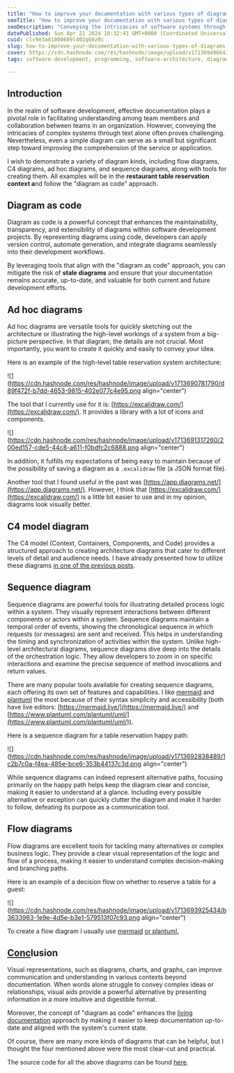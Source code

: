 ```yaml
---
title: "How to improve your documentation with various types of diagrams"
seoTitle: "How to improve your documentation with various types of diagrams"
seoDescription: "Conveying the intricacies of software systems through visual diagrams"
datePublished: Sun Apr 21 2024 10:32:41 GMT+0000 (Coordinated Universal Time)
cuid: clv9e3a81000609l402q60z0c
slug: how-to-improve-your-documentation-with-various-types-of-diagrams
cover: https://cdn.hashnode.com/res/hashnode/image/upload/v1713694966432/28bc8191-d8c3-40d5-bcde-a36ac053630c.png
tags: software-development, programming, software-architecture, diagram

---
```


## Introduction

In the realm of software development, effective documentation plays a pivotal role in facilitating understanding among team members and collaboration between teams in an organization. However, conveying the intricacies of complex systems through text alone often proves challenging. Nevertheless, even a simple diagram can serve as a small but significant step toward improving the comprehension of the service or application.

I wish to demonstrate a variety of diagram kinds, including flow diagrams, C4 diagrams, ad hoc diagrams, and sequence diagrams, along with tools for creating them. All examples will be in the **restaurant table reservation context a**nd follow the "diagram as code" approach.

## Diagram as code

Diagram as code is a powerful concept that enhances the maintainability, transparency, and extensibility of diagrams within software development projects. By representing diagrams using code, developers can apply version control, automate generation, and integrate diagrams seamlessly into their development workflows.

By leveraging tools that align with the "diagram as code" approach, you can mitigate the risk of **stale diagrams** and ensure that your documentation remains accurate, up-to-date, and valuable for both current and future development efforts.

## Ad hoc diagrams

Ad hoc diagrams are versatile tools for quickly sketching out the architecture or illustrating the high-level workings of a system from a big-picture perspective. In that diagram, the details are not crucial. Most importantly, you want to create it quickly and easily to convey your idea.

Here is an example of the high-level table reservation system architecture:

![](https://cdn.hashnode.com/res/hashnode/image/upload/v1713690781790/d89f472f-b7dd-4653-9815-402e077c4e95.png align="center")

The tool that I currently use for it is: [https://excalidraw.com/](https://excalidraw.com/). It provides a library with a lot of icons and components.

![](https://cdn.hashnode.com/res/hashnode/image/upload/v1713691317260/200ed157-cde5-44c8-a611-f0bdfc2c6888.png align="center")

In addition, it fulfills my expectations of being easy to maintain because of the possibility of saving a diagram as a `.excalidraw` file (a JSON format file).

Another tool that I found useful in the past was [https://app.diagrams.net/](https://app.diagrams.net/). However, I think that [https://excalidraw.com/](https://excalidraw.com/) is a little bit easier to use and in my opinion, diagrams look visually better.

## C4 model diagram

The C4 model (Context, Containers, Components, and Code) provides a structured approach to creating architecture diagrams that cater to different levels of detail and audience needs. I have already presented how to utilize these diagrams [in one of the previous posts](https://medium.com/towardsdev/how-to-visualize-your-system-architecture-using-the-c4-model-247bd718e914).

## Sequence diagram

Sequence diagrams are powerful tools for illustrating detailed process logic within a system. They visually represent interactions between different components or actors within a system. Sequence diagrams maintain a temporal order of events, showing the chronological sequence in which requests (or messages) are sent and received. This helps in understanding the timing and synchronization of activities within the system. Unlike high-level architectural diagrams, sequence diagrams dive deep into the details of the orchestration logic. They allow developers to zoom in on specific interactions and examine the precise sequence of method invocations and return values.

There are many popular tools available for creating sequence diagrams, each offering its own set of features and capabilities. I like [mermaid](https://mermaid.js.org/syntax/sequenceDiagram.html) and [plantuml](https://plantuml.com/sequence-diagram) the most because of their syntax simplicity and accessibility (both have live editors: [https://mermaid.live/](https://mermaid.live/) and [https://www.plantuml.com/plantuml/uml/](https://www.plantuml.com/plantuml/uml/)).

Here is a sequence diagram for a table reservation happy path:

![](https://cdn.hashnode.com/res/hashnode/image/upload/v1713692838489/1c2b7c0a-f4ea-485e-bce6-353b44137c3d.png align="center")

While sequence diagrams can indeed represent alternative paths, focusing primarily on the happy path helps keep the diagram clear and concise, making it easier to understand at a glance. Including every possible alternative or exception can quickly clutter the diagram and make it harder to follow, defeating its purpose as a communication tool.

## Flow diagrams

Flow diagrams are excellent tools for tackling many alternatives or complex business logic. They provide a clear visual representation of the logic and flow of a process, making it easier to understand complex decision-making and branching paths.

Here is an example of a decision flow on whether to reserve a table for a guest:

![](https://cdn.hashnode.com/res/hashnode/image/upload/v1713693925434/b3633963-1e9e-4d5e-b3e1-579513f07c93.png align="center")

To create a flow diagram I usually use [mermaid](https://mermaid.js.org/syntax/flowchart.html) [or pla](https://mermaid.js.org/syntax/flowchart.html)[ntuml](https://plantuml.com/activity-diagram-beta)[.](https://plantuml.com/activity-diagram-beta) 

## [Conc](https://plantuml.com/activity-diagram-beta)lusion

Visual representations, such as diagrams, charts, and graphs, can improve communication and understanding in various contexts beyond documentation. When words alone struggle to convey complex ideas or relationships, visual aids provide a powerful alternative by presenting information in a more intuitive and digestible format.

Moreover, the concept of "diagram as code" enhances the [living documentation](https://www.amazon.com/Living-Documentation-Cyrille-Martraire/dp/0134689321) approach by making it easier to keep documentation up-to-date and aligned with the system's current state.

Of course, there are many more kinds of diagrams that can be helpful, but I thought the four mentioned above were the most clear-cut and practical.

The source code for all the above diagrams can be found [here](https://github.com/jorzel/docs-diagrams).